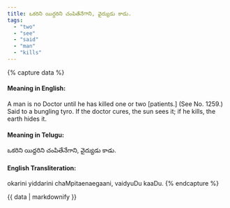 ```yaml
---
title: ఒకరిని యిద్దరిని చంపితేనేగాని, వైద్యుడు కాడు.
tags:
  - "two"
  - "see"
  - "said"
  - "man"
  - "kills"
---
```


{% capture data %}
#### Meaning in English:
A man is no Doctor until he has killed one or two [patients.]
(See No. 1259.)
Said to a bungling tyro.
If the doctor cures, the sun sees it; if he kills, the earth hides it.

#### Meaning in Telugu:
ఒకరిని యిద్దరిని చంపితేనేగాని, వైద్యుడు కాడు.

#### English Transliteration:
okarini yiddarini chaMpitaenaegaani, vaidyuDu kaaDu.
{% endcapture %}

<div class="notice">{{ data | markdownify }}</div>

